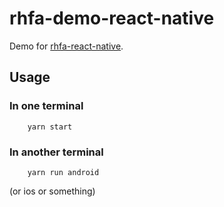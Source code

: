 # rhfa-demo-react-native

Demo for [rhfa-react-native](https://github.com/dgonz64/rhfa-react-native).

## Usage

### In one terminal

```
    yarn start
```

### In another terminal

```
    yarn run android
```

(or ios or something)
